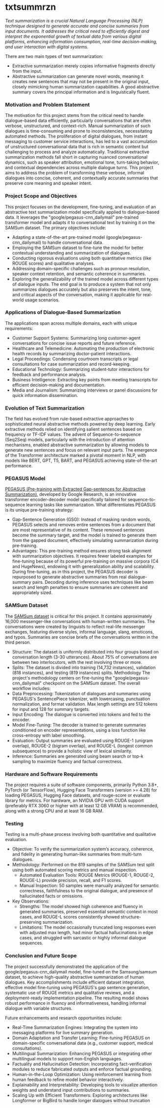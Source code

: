 # txtsummrzn

_Text summarization is a crucial Natural Language Processing (NLP) technique designed to generate accurate and concise summaries from input documents. It addresses the critical need to efficiently digest and interpret the exponential growth of textual data from various digital platforms, enhancing information consumption, real-time decision-making, and user interaction with digital systems._

There are two main types of text summarization:
* Extractive summarization merely copies informative fragments directly from the input.
* Abstractive summarization can generate novel words, meaning it creates new sentences that may not be present in the original input, closely mimicking human summarization capabilities. A good abstractive summary covers the principal information and is linguistically fluent.

### Motivation and Problem Statement 
The motivation for this project stems from the critical need to handle dialogue-based data efficiently, particularly conversations that are often verbose, unstructured, and context-rich. Manual summarization of such dialogues is time-consuming and prone to inconsistencies, necessitating automated methods. The proliferation of digital dialogues, from instant messaging to customer service interactions, has led to a vast accumulation of unstructured conversational data that is rich in semantic content but challenging to process and analyze automatically.
Traditional extractive summarization methods fall short in capturing nuanced conversational dynamics, such as speaker attribution, emotional tone, turn-taking behavior, and contextual dependencies across multiple dialogue turns. This project aims to address the problem of transforming these verbose, informal dialogues into concise, coherent, and contextually accurate summaries that preserve core meaning and speaker intent.

### Project Scope and Objectives 
This project focuses on the development, fine-tuning, and evaluation of an abstractive text summarization model specifically applied to dialogue-based data. It leverages the "google/pegasus-cnn_dailymail" pre-trained transformer model and adapts it to conversational text by training it on the SAMSum dataset.
The primary objectives include:
* Adapting a state-of-the-art pre-trained model (google/pegasus-cnn_dailymail) to handle conversational data.
* Employing the SAMSum dataset to fine-tune the model for better contextual understanding and summarization of dialogues.
* Conducting rigorous evaluations using both quantitative metrics (like ROUGE scores) and qualitative analyses.
* Addressing domain-specific challenges such as pronoun resolution, speaker context retention, and semantic coherence in summaries.
* Exploring the generalizability of the trained model across different types of dialogue inputs.
The end goal is to produce a system that not only summarizes dialogues accurately but also preserves the intent, tone, and critical aspects of the conversation, making it applicable for real-world usage scenarios.

### Applications of Dialogue-Based Summarization
The applications span across multiple domains, each with unique requirements:
* Customer Support Systems: Summarizing long customer-agent conversations for concise issue reports and future reference.
* Healthcare and Telemedicine: Automating the production of electronic health records by summarizing doctor-patient interactions.
* Legal Proceedings: Condensing courtroom transcripts or legal consultations for case summarization and record-keeping.
* Educational Technology: Summarizing student-tutor interactions for feedback and performance analysis.
* Business Intelligence: Extracting key points from meeting transcripts for efficient decision-making and documentation.
* Media and Journalism: Summarizing interviews or panel discussions for quick information dissemination.

### Evolution of Text Summarization
The field has evolved from rule-based extractive approaches to sophisticated neural abstractive methods powered by deep learning. Early extractive methods relied on identifying salient sentences based on frequency or TF-IDF values. The advent of Sequence-to-sequence (Seq2Seq) models, particularly with the introduction of attention mechanisms, enabled abstractive summarization by allowing models to generate new sentences and focus on relevant input parts. The emergence of the Transformer architecture marked a pivotal moment in NLP, with models like BERT, GPT, T5, BART, and PEGASUS achieving state-of-the-art performance.

### PEGASUS Model 
[PEGASUS (Pre-training with Extracted Gap-sentences for Abstractive Summarization)](https://huggingface.co/google/pegasus-cnn_dailymail), developed by Google Research, is an innovative transformer encoder-decoder model specifically tailored for sequence-to-sequence learning tasks like summarization. What differentiates PEGASUS is its unique pre-training strategy:
* Gap-Sentence Generation (GSG): Instead of masking random words, PEGASUS selects and removes entire sentences from a document that are most representative of its content. These removed sentences become the summary target, and the model is trained to generate them from the gapped document, effectively simulating summarization during pre-training.
* Advantages: This pre-training method ensures strong task alignment with summarization objectives. It requires fewer labeled examples for fine-tuning because of its powerful pre-training on massive corpora (C4 and HugeNews), endowing it with generalization ability and scalability.
During fine-tuning, as in this project, the PEGASUS decoder is repurposed to generate abstractive summaries from real dialogue-summary pairs. Decoding during inference uses techniques like beam search and length penalties to ensure summaries are coherent and appropriately sized.

### SAMSum Dataset 
The [SAMSum dataset](https://huggingface.co/datasets/Samsung/samsum) is critical for this project. It contains approximately 16,000 messenger-like conversations with human-written summaries. The conversations were created by linguists to reflect real-life messenger exchanges, featuring diverse styles, informal language, slang, emoticons, and typos. Summaries are concise briefs of the conversations written in the third person.
* Structure: The dataset is uniformly distributed into four groups based on conversation length (3-30 utterances). About 75% of conversations are between two interlocutors, with the rest involving three or more.
* Splits: The dataset is divided into training (14,732 instances), validation (818 instances), and testing (819 instances) splits.
Methodology The project's methodology centers on fine-tuning the "google/pegasus-cnn_dailymail" checkpoint on the SAMSum dataset. The overall workflow includes:
* Data Preprocessing: Tokenization of dialogues and summaries using PEGASUS's SentencePiece tokenizer, with lowercasing, punctuation normalization, and format validation. Max length settings are 512 tokens for input and 128 for summary targets.
* Input Encoding: The dialogue is converted into tokens and fed to the encoder.
* Model Fine-Tuning: The decoder is trained to generate summaries conditioned on encoder representations, using a loss function like cross-entropy with label smoothing.
* Evaluation: Output summaries are evaluated using ROUGE-1 (unigram overlap), ROUGE-2 (bigram overlap), and ROUGE-L (longest common subsequence) to provide a holistic view of lexical similarity.
* Inference: Summaries are generated using beam search or top-k sampling to maximize fluency and factual correctness.

### Hardware and Software Requirements
The project requires a suite of software components, primarily Python 3.8+, PyTorch (or TensorFlow), Hugging Face Transformers (version >= 4.28) for loading PEGASUS, Hugging Face datasets, and rouge-score or evaluate library for metrics. For hardware, an NVIDIA GPU with CUDA support (preferably RTX 3060 or higher with at least 12 GB VRAM) is recommended, along with a strong CPU and at least 16 GB RAM.

### Testing
Testing is a multi-phase process involving both quantitative and qualitative evaluation.
* Objective: To verify the summarization system’s accuracy, coherence, and fidelity in generating human-like summaries from multi-turn dialogues.
* Methodology: Performed on the 819 samples of the SAMSum test split using both automated scoring metrics and manual inspection.
    * Automated Evaluation Tools: ROUGE Metrics (ROUGE-1, ROUGE-2, ROUGE-L) provide precision, recall, and F1 scores.
    * Manual Inspection: 50 samples were manually analyzed for semantic correctness, faithfulness to the original dialogue, and presence of hallucinated facts or omissions.
* Key Observations:
    * Strengths: The model showed high coherence and fluency in generated summaries, preserved essential semantic context in most cases, and ROUGE-L scores consistently showed structure-preserving summarization.
    * Limitations: The model occasionally truncated long responses even with adjusted max length, had minor factual hallucinations in edge cases, and struggled with sarcastic or highly informal dialogue sequences.
    
### Conclusion and Future Scope 
The project successfully demonstrated the application of the google/pegasus-cnn_dailymail model, fine-tuned on the Samsung/samsum dataset, to achieve high-quality abstractive summarization of human dialogues. Key accomplishments include efficient dataset integration, effective model fine-tuning using PEGASUS's gap sentence generation, systematic use of ROUGE metrics and qualitative reviews, and a deployment-ready implementation pipeline. The resulting model shows robust performance in fluency and informativeness, handling informal dialogue with variable structures.

Future enhancements and research opportunities include:
* Real-Time Summarization Engines: Integrating the system into messaging platforms for live summary generation.
* Domain Adaptation and Transfer Learning: Fine-tuning PEGASUS on domain-specific conversational data (e.g., customer support, medical consultations).
* Multilingual Summarization: Enhancing PEGASUS or integrating other multilingual models to support non-English languages.
* Factuality and Hallucination Detection: Incorporating fact-verification modules to reduce fabricated outputs and enforce factual grounding.
* Human-in-the-Loop Optimization: Using reinforcement learning from human feedback to refine model behavior interactively.
* Explainability and Interpretability: Developing tools to visualize attention weights and understand input contributions to summaries.
* Scaling Up with Efficient Transformers: Exploring architectures like Longformer or BigBird to handle longer dialogues without truncation
